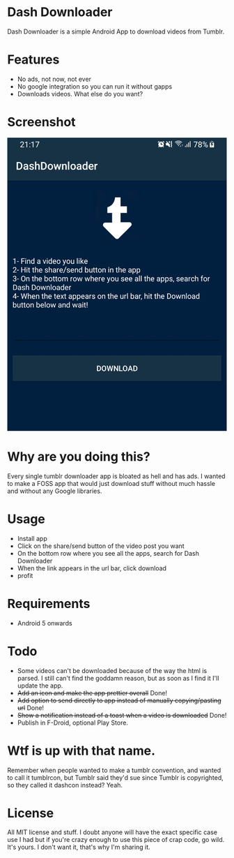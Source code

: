 # Dash Downloader
Dash Downloader is a simple Android App to download videos from Tumblr.

# Features
- No ads, not now, not ever
- No google integration so you can run it without gapps
- Downloads videos. What else do you want?

# Screenshot
![alt text](https://raw.githubusercontent.com/M4v3r1cX/m4v3r1cx.github.io/master/images/screenshot.png)

# Why are you doing this?
Every single tumblr downloader app is bloated as hell and has ads. I wanted to make a FOSS app that would just download stuff without much hassle and without any Google libraries.

# Usage
- Install app
- Click on the share/send button of the video post you want
- On the bottom row where you see all the apps, search for Dash Downloader
- When the link appears in the url bar, click download
- profit

# Requirements
* Android 5 onwards

# Todo
* Some videos can't be downloaded because of the way the html is parsed. I still can't find the goddamn reason, but as soon as I find it I'll update the app.
* ~~Add an icon and make the app prettier overall~~ Done!
* ~~Add option to send directly to app instead of manually copying/pasting url~~ Done!
* ~~Show a notification instead of a toast when a video is downloaded~~ Done!
* Publish in F-Droid, optional Play Store.

# Wtf is up with that name.
Remember when people wanted to make a tumblr convention, and wanted to call it tumblrcon, but Tumblr said they'd sue since Tumblr is copyrighted, so they called it dashcon instead? Yeah.

# License

All MIT license and stuff. I doubt anyone will have the exact specific case use I had but if you're crazy enough to use this piece of crap code, go wild. It's yours. I don't want it, that's why I'm sharing it.

